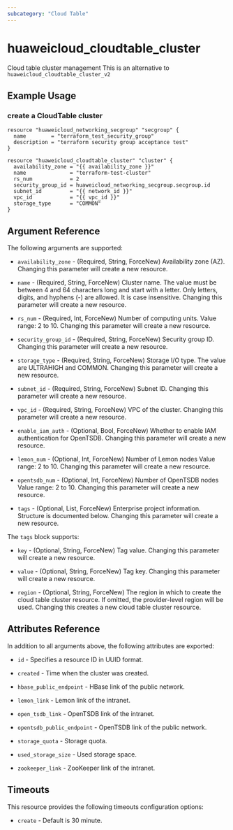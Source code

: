 ```yaml
---
subcategory: "Cloud Table"
---
```


# huaweicloud_cloudtable_cluster

Cloud table cluster management This is an alternative to `huaweicloud_cloudtable_cluster_v2`

## Example Usage

### create a CloudTable cluster

```hcl
resource "huaweicloud_networking_secgroup" "secgroup" {
  name        = "terraform_test_security_group"
  description = "terraform security group acceptance test"
}

resource "huaweicloud_cloudtable_cluster" "cluster" {
  availability_zone = "{{ availability_zone }}"
  name              = "terraform-test-cluster"
  rs_num            = 2
  security_group_id = huaweicloud_networking_secgroup.secgroup.id
  subnet_id         = "{{ network_id }}"
  vpc_id            = "{{ vpc_id }}"
  storage_type      = "COMMON"
}
```

## Argument Reference

The following arguments are supported:

* `availability_zone` - (Required, String, ForceNew) Availability zone (AZ). Changing this parameter will create a new
  resource.

* `name` - (Required, String, ForceNew) Cluster name. The value must be between 4 and 64 characters long and start with
  a letter. Only letters, digits, and hyphens (-) are allowed. It is case insensitive. Changing this parameter will
  create a new resource.

* `rs_num` - (Required, Int, ForceNew) Number of computing units. Value range: 2 to 10. Changing this parameter will
  create a new resource.

* `security_group_id` - (Required, String, ForceNew) Security group ID. Changing this parameter will create a new
  resource.

* `storage_type` - (Required, String, ForceNew) Storage I/O type. The value are ULTRAHIGH and COMMON. Changing this
  parameter will create a new resource.

* `subnet_id` - (Required, String, ForceNew) Subnet ID. Changing this parameter will create a new resource.

* `vpc_id` - (Required, String, ForceNew) VPC of the cluster. Changing this parameter will create a new resource.

* `enable_iam_auth` - (Optional, Bool, ForceNew) Whether to enable IAM authentication for OpenTSDB. Changing this
  parameter will create a new resource.

* `lemon_num` - (Optional, Int, ForceNew) Number of Lemon nodes Value range: 2 to 10. Changing this parameter will
  create a new resource.

* `opentsdb_num` - (Optional, Int, ForceNew) Number of OpenTSDB nodes Value range: 2 to 10. Changing this parameter will
  create a new resource.

* `tags` - (Optional, List, ForceNew) Enterprise project information. Structure is documented below. Changing this
  parameter will create a new resource.

The `tags` block supports:

* `key` - (Optional, String, ForceNew) Tag value. Changing this parameter will create a new resource.

* `value` - (Optional, String, ForceNew) Tag key. Changing this parameter will create a new resource.

* `region` - (Optional, String, ForceNew) The region in which to create the cloud table cluster resource. If omitted,
  the provider-level region will be used. Changing this creates a new cloud table cluster resource.

## Attributes Reference

In addition to all arguments above, the following attributes are exported:

* `id` - Specifies a resource ID in UUID format.

* `created` - Time when the cluster was created.

* `hbase_public_endpoint` - HBase link of the public network.

* `lemon_link` - Lemon link of the intranet.

* `open_tsdb_link` - OpenTSDB link of the intranet.

* `opentsdb_public_endpoint` - OpenTSDB link of the public network.

* `storage_quota` - Storage quota.

* `used_storage_size` - Used storage space.

* `zookeeper_link` - ZooKeeper link of the intranet.

## Timeouts

This resource provides the following timeouts configuration options:

* `create` - Default is 30 minute.

